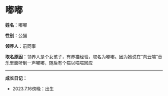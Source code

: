 # 嘟嘟

**姓名**：嘟嘟

**性别**：公猫

**领养人**：前同事

**取名原因**：领养人是个女孩子，有养猫经验，取名为嘟嘟。因为她说在“向云端”音乐里面听到一声嘟嘟，随后有个猫以喵喵回应

------

**成长日记：**

- 2023.7.16傍晚：出生

